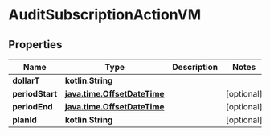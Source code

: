 
# AuditSubscriptionActionVM

## Properties
Name | Type | Description | Notes
------------ | ------------- | ------------- | -------------
**dollarT** | **kotlin.String** |  | 
**periodStart** | [**java.time.OffsetDateTime**](java.time.OffsetDateTime.md) |  |  [optional]
**periodEnd** | [**java.time.OffsetDateTime**](java.time.OffsetDateTime.md) |  |  [optional]
**planId** | **kotlin.String** |  |  [optional]



